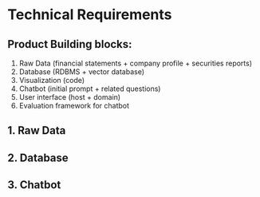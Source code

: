 # Technical Requirements 

## Product Building blocks:  

1. Raw Data (financial statements + company profile + securities reports) 
2. Database (RDBMS + vector database) 
3. Visualization (code) 
4. Chatbot (initial prompt + related questions)  
5. User interface (host + domain) 
6. Evaluation framework for chatbot

## 1. Raw Data

## 2. Database 

## 3. Chatbot 

